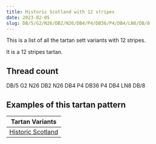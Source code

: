 ```yaml
---
title: Historic Scotland with 12 stripes
date: 2023-02-05
slug: DB/5/G2/N26/DB2/N26/DB4/P4/DB36/P4/DB4/LN8/DB/8
---
```

This is a list of all the tartan sett variants with 12 stripes.

It is a 12 stripes tartan.


## Thread count
DB/5 G2 N26 DB2 N26 DB4 P4 DB36 P4 DB4 LN8 DB/8

## Examples of this tartan pattern

| Tartan Variants |
|---------------|
| [Historic Scotland](/variants/db/5/g2/n26/db2/n26/db4/p4/db36/p4/db4/ln8/db/8-db000050-g008000-lne0e0e0-n808080-p800080)||
